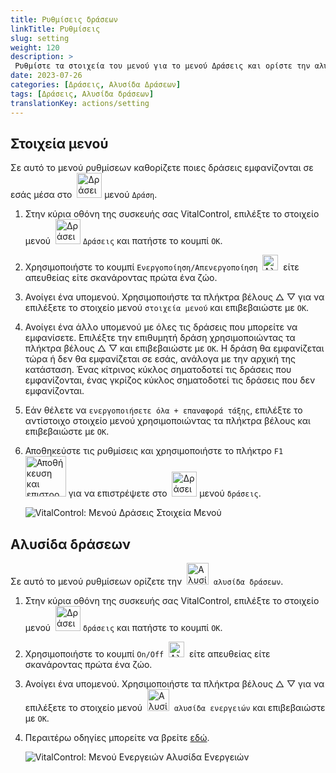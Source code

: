 ```yaml
---
title: Ρυθμίσεις δράσεων
linkTitle: Ρυθμίσεις
slug: setting
weight: 120
description: >
 Ρυθμίστε τα στοιχεία του μενού για το μενού Δράσεις και ορίστε την αλυσίδα δράσεων
date: 2023-07-26
categories: [Δράσεις, Αλυσίδα Δράσεων]
tags: [Δράσεις, Αλυσίδα δράσεων]
translationKey: actions/setting
---
```

## Στοιχεία μενού

Σε αυτό το μενού ρυθμίσεων καθορίζετε ποιες δράσεις εμφανίζονται σε εσάς μέσα στο &nbsp;<img src="/icons/actions.svg" width="40" align="bottom" alt="Δράσεις" /> μενού `Δράση`.

1. Στην κύρια οθόνη της συσκευής σας VitalControl, επιλέξτε το στοιχείο μενού &nbsp;<img src="/icons/actions.svg" width="40" align="bottom" alt="Δράσεις" /> `Δράσεις` και πατήστε το κουμπί `OK`.

2. Χρησιμοποιήστε το κουμπί `Ενεργοποίηση/Απενεργοποίηση` &nbsp;<img src="/icons/gear.svg" width="25" align="bottom" alt="Αλυσίδα δράσεων" />&nbsp; είτε απευθείας είτε σκανάροντας πρώτα ένα ζώο.

3. Ανοίγει ένα υπομενού. Χρησιμοποιήστε τα πλήκτρα βέλους △ ▽ για να επιλέξετε το στοιχείο μενού `στοιχεία μενού` και επιβεβαιώστε με `OK`.

4. Ανοίγει ένα άλλο υπομενού με όλες τις δράσεις που μπορείτε να εμφανίσετε. Επιλέξτε την επιθυμητή δράση χρησιμοποιώντας τα πλήκτρα βέλους △ ▽ και επιβεβαιώστε με `OK`. Η δράση θα εμφανίζεται τώρα ή δεν θα εμφανίζεται σε εσάς, ανάλογα με την αρχική της κατάσταση. Ένας κίτρινος κύκλος σηματοδοτεί τις δράσεις που εμφανίζονται, ένας γκρίζος κύκλος σηματοδοτεί τις δράσεις που δεν εμφανίζονται.

5. Εάν θέλετε να `ενεργοποιήσετε όλα + επαναφορά τάξης`, επιλέξτε το αντίστοιχο στοιχείο μενού χρησιμοποιώντας τα πλήκτρα βέλους και επιβεβαιώστε με `OK`.

6. Αποθηκεύστε τις ρυθμίσεις και χρησιμοποιήστε το πλήκτρο `F1` &nbsp;<img src="/icons/footer/save_exit.svg" width="65" align="bottom" alt="Αποθήκευση και επιστροφή" /> για να επιστρέψετε στο &nbsp;<img src="/icons/actions.svg" width="40" align="bottom" alt="Δράσεις" /> μενού `δράσεις`.

    ![VitalControl: Μενού Δράσεις Στοιχεία Μενού](../images/menu.png "Στοιχεία Μενού")

## Αλυσίδα δράσεων

Σε αυτό το μενού ρυθμίσεων ορίζετε την &nbsp;<img src="/icons/actions/action-chain.svg" width="35" align="bottom" alt="Αλυσίδα δράσεων" />&nbsp; `αλυσίδα δράσεων`.

1. Στην κύρια οθόνη της συσκευής σας VitalControl, επιλέξτε το στοιχείο μενού &nbsp;<img src="/icons/actions.svg" width="40" align="bottom" alt="Δράσεις" /> `δράσεις` και πατήστε το κουμπί `OK`.

2. Χρησιμοποιήστε το κουμπί `On/Off` &nbsp;<img src="/icons/gear.svg" width="25" align="bottom" alt="Αλυσίδα ενεργειών" />&nbsp; είτε απευθείας είτε σκανάροντας πρώτα ένα ζώο.

3. Ανοίγει ένα υπομενού. Χρησιμοποιήστε τα πλήκτρα βέλους △ ▽ για να επιλέξετε το στοιχείο μενού &nbsp;<img src="/icons/actions/action-chain.svg" width="35" align="bottom" alt="Αλυσίδα ενεργειών" />&nbsp; `αλυσίδα ενεργειών` και επιβεβαιώστε με `OK`.

4. Περαιτέρω οδηγίες μπορείτε να βρείτε [εδώ](/el/docs/chain-of-actions/#set-chain-of-actions).

    ![VitalControl: Μενού Ενεργειών Αλυσίδα Ενεργειών](../images/chainofactions.png "Αλυσίδα Ενεργειών")
